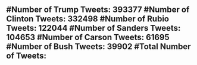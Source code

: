 #Number of Trump Tweets: 393377
#Number of Clinton Tweets: 332498
#Number of Rubio Tweets: 122044
#Number of Sanders Tweets: 104653
#Number of Carson Tweets: 61695
#Number of Bush Tweets: 39902
#Total Number of Tweets:  
---
